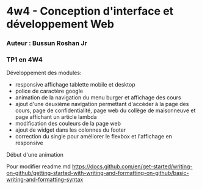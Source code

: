 # 4w4 - Conception d'interface et développement Web
### Auteur : Bussun Roshan Jr
### TP1 en 4W4

Développement des modules:
 - responsive affichage tablette mobile et desktop
 - police de caractère google
 - animation de la navigation du menu burger et affichage des cours
 - ajout d'une deuxième navigation permettant d'accèder à la page des cours, page de confidentialité, page web du collège de maisonneuve et page affichant un article lambda
 - modification des couleurs de la page web
 - ajout de widget dans les colonnes du footer
 - correction du single pour améliorer le flexbox et l'affichage en responsive


 Début d'une animation

Pour modifier readme.md
https://docs.github.com/en/get-started/writing-on-github/getting-started-with-writing-and-formatting-on-github/basic-writing-and-formatting-syntax